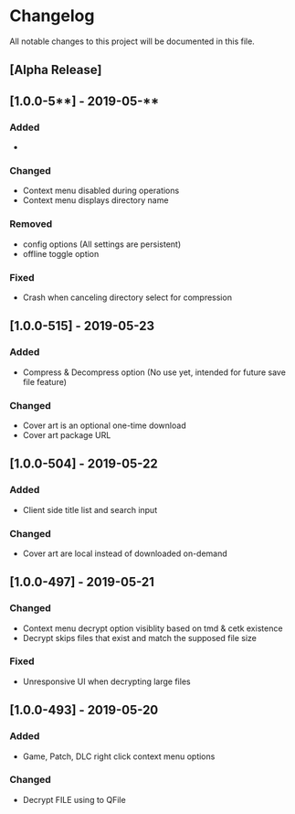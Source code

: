 # Changelog
All notable changes to this project will be documented in this file.

## [Alpha Release]

## [1.0.0-5**] - 2019-05-**
### Added
- 

### Changed
- Context menu disabled during operations
- Context menu displays directory name

### Removed
- config options (All settings are persistent)
- offline toggle option

### Fixed
- Crash when canceling directory select for compression

## [1.0.0-515] - 2019-05-23
### Added
- Compress & Decompress option (No use yet, intended for future save file feature)

### Changed
- Cover art is an optional one-time download
- Cover art package URL


## [1.0.0-504] - 2019-05-22
### Added
- Client side title list and search input

### Changed
- Cover art are local instead of downloaded on-demand


## [1.0.0-497] - 2019-05-21
### Changed
- Context menu decrypt option visiblity based on tmd & cetk existence
- Decrypt skips files that exist and match the supposed file size

### Fixed
- Unresponsive UI when decrypting large files


## [1.0.0-493] - 2019-05-20
### Added
- Game, Patch, DLC right click context menu options

### Changed
- Decrypt FILE using to QFile